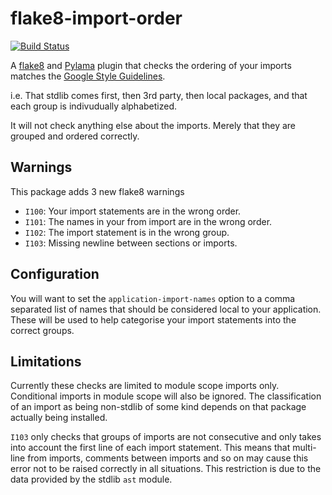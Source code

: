 flake8-import-order
===================

[![Build
Status](https://travis-ci.org/public/flake8-import-order.png?branch=master)](https://travis-ci.org/public/flake8-import-order)

A [flake8](http://flake8.readthedocs.org/en/latest/) and
[Pylama](https://github.com/klen/pylama) plugin that checks the ordering of
your imports matches the [Google Style
Guidelines](http://google-styleguide.googlecode.com/svn/trunk/pyguide.html?showone=Imports_formatting#Imports_formatting).

i.e. That stdlib comes first, then 3rd party, then local packages, and that
each group is indivudually alphabetized.

It will not check anything else about the imports. Merely that they are grouped
and ordered correctly.

Warnings
--------

This package adds 3 new flake8 warnings

* ``I100``: Your import statements are in the wrong order.
* ``I101``: The names in your from import are in the wrong order.
* ``I102``: The import statement is in the wrong group.
* ``I103``: Missing newline between sections or imports.

Configuration
-------------

You will want to set the `application-import-names` option to a comma separated
list of names that should be considered local to your application. These will
be used to help categorise your import statements into the correct groups.

Limitations
-----------

Currently these checks are limited to module scope imports only. Conditional 
imports in module scope will also be ignored. The classification of an import
as being non-stdlib of some kind depends on that package actually being
installed.

``I103`` only checks that groups of imports are not consecutive and only takes
into account the first line of each import statement. This means that
multi-line from imports, comments between imports and so on may cause this
error not to be raised correctly in all situations. This restriction is due to
the data provided by the stdlib ``ast`` module.
